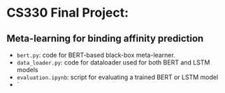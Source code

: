 # CS330 Final Project: 
## Meta-learning for binding affinity prediction

- `bert.py`: code for BERT-based black-box meta-learner.
- `data_loader.py`: code for dataloader used for both BERT and LSTM models
- `evaluation.ipynb`: script for evaluating a trained BERT or LSTM model
- `
